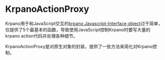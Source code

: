 # KrpanoActionProxy

Krpano用于和JavaScript交互的[krpano Javascript-Interface object](https://krpano.com/docu/js/#interfaceobject)过于简单，仅提供了5个最基本的函数，导致使用JavaScript控制Krpano时要写大量的krpano action代码并处理各种细节。

KrpanoActionProxy是对原生对象的封装，提供了一些方法来简化对Krpano控制。
